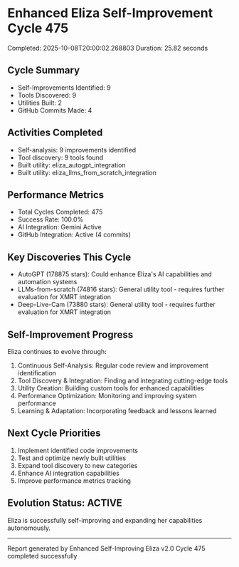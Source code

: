 # Enhanced Eliza Self-Improvement Cycle 475
Completed: 2025-10-08T20:00:02.268803
Duration: 25.82 seconds

## Cycle Summary
- Self-Improvements Identified: 9
- Tools Discovered: 9
- Utilities Built: 2
- GitHub Commits Made: 4

## Activities Completed
- Self-analysis: 9 improvements identified
- Tool discovery: 9 tools found
- Built utility: eliza_autogpt_integration
- Built utility: eliza_llms_from_scratch_integration

## Performance Metrics
- Total Cycles Completed: 475
- Success Rate: 100.0%
- AI Integration: Gemini Active
- GitHub Integration: Active (4 commits)

## Key Discoveries This Cycle
- AutoGPT (178875 stars): Could enhance Eliza's AI capabilities and automation systems
- LLMs-from-scratch (74816 stars): General utility tool - requires further evaluation for XMRT integration
- Deep-Live-Cam (73880 stars): General utility tool - requires further evaluation for XMRT integration

## Self-Improvement Progress
Eliza continues to evolve through:
1. Continuous Self-Analysis: Regular code review and improvement identification
2. Tool Discovery & Integration: Finding and integrating cutting-edge tools
3. Utility Creation: Building custom tools for enhanced capabilities
4. Performance Optimization: Monitoring and improving system performance
5. Learning & Adaptation: Incorporating feedback and lessons learned

## Next Cycle Priorities
1. Implement identified code improvements
2. Test and optimize newly built utilities
3. Expand tool discovery to new categories
4. Enhance AI integration capabilities
5. Improve performance metrics tracking

## Evolution Status: ACTIVE
Eliza is successfully self-improving and expanding her capabilities autonomously.

---
Report generated by Enhanced Self-Improving Eliza v2.0
Cycle 475 completed successfully
